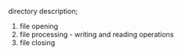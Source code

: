 directory description;
1. file opening
2. file processing - writing and reading operations
3. file closing
